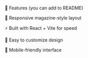 🔹 Features (you can add to README)

📰 Responsive magazine-style layout

⚡ Built with React + Vite for speed

🎨 Easy to customize design

📱 Mobile-friendly interface
